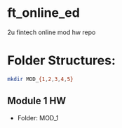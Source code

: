 # ft_online_ed
2u fintech online mod hw repo

# Folder Structures:
```bash
mkdir MOD_{1,2,3,4,5}
```

## Module 1 HW
- Folder: MOD_1
